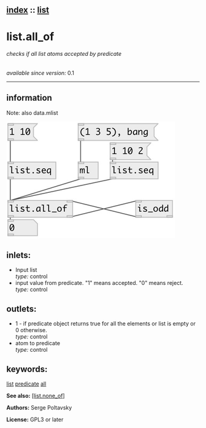 [index](index.html) :: [list](category_list.html)
---

# list.all_of

###### checks if all list atoms accepted by predicate

*available since version:* 0.1

---


## information
Note: also data.mlist


[![example](../examples/img/list.all_of.jpg)](../examples/pd/list.all_of.pd)









## inlets:

* Input list<br>
_type:_ control
* input value from predicate. &#34;1&#34; means accepted. &#34;0&#34; means reject.<br>
_type:_ control



## outlets:

* 1 - if predicate object returns true for all the elements or list is empty or 0 otherwise.<br>
_type:_ control
* atom to predicate<br>
_type:_ control



## keywords:

[list](keywords/list.html)
[predicate](keywords/predicate.html)
[all](keywords/all.html)



**See also:**
[\[list.none_of\]](list.none_of.html)




**Authors:** Serge Poltavsky




**License:** GPL3 or later





